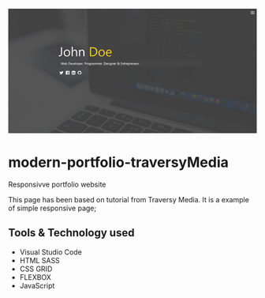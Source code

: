 ![Responsivve portfolio website](dist/img/github-main.png)
# modern-portfolio-traversyMedia
Responsivve portfolio website

This page has been based on tutorial from Traversy Media. It is a example of simple responsive page;

## Tools & Technology used

- Visual Studio Code
- HTML SASS
- CSS GRID
- FLEXBOX
- JavaScript
